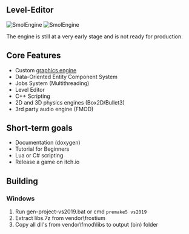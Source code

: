## Level-Editor
![SmolEngine](https://i.imgur.com/usic3JV.png)
![SmolEngine](https://i.imgur.com/dEXmEGZ.png)

The engine is still at a very early stage and is not ready for production.

## Core Features

- Custom [graphics engine](https://github.com/YellowDummy/Frostium3D)
- Data-Oriented Entity Component System
- Jobs System (Multithreading)
- Level Editor
- C++ Scripting
- 2D and 3D physics engines (Box2D/Bullet3)
- 3rd party audio engine (FMOD)

## Short-term goals
- Documentation (doxygen)
- Tutorial for Beginners
- Lua or C# scripting
- Release a game on itch.io

## Building
### Windows
1. Run gen-project-vs2019.bat or cmd ```premake5 vs2019```
2. Extract libs.7z from vendor\frostium
3. Copy all dll's from vendor\fmod\libs to output (bin) folder
